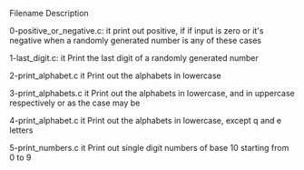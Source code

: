 Filename                 	Description

0-positive_or_negative.c:	it print out  positive, if if input is  zero or it's negative when a randomly generated number is any of these cases

1-last_digit.c:			it Print the last digit of a randomly generated number

2-print_alphabet.c	        it Print out  the alphabets in lowercase

3-print_alphabets.c	        it Print out  the alphabets in lowercase, and  in uppercase respectively or as the case may be

4-print_alphabet.c	        it Print out  the alphabets in lowercase, except q and e letters

5-print_numbers.c	        it Print out  single digit numbers of base 10 starting from 0 to 9
